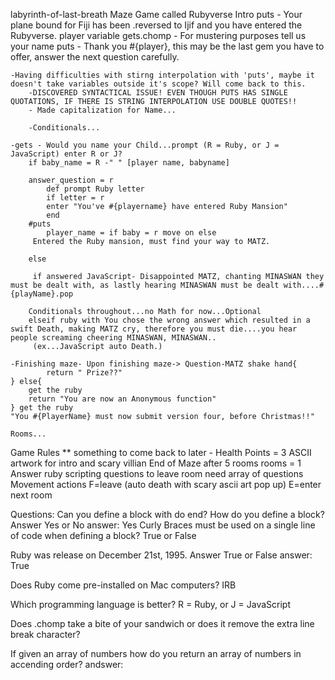 labyrinth-of-last-breath
Maze Game called Rubyverse
Intro
    puts - Your plane bound for Fiji has been .reversed to Ijif and you have entered the Rubyverse. 
    player variable gets.chomp - For mustering purposes tell us your name
    puts - Thank you #{player}, this may be the last gem you have to offer, answer the next question carefully.

    -Having difficulties with stirng interpolation with 'puts', maybe it doesn't take variables outside it's scope? Will come back to this. 
        -DISCOVERED SYNTACTICAL ISSUE! EVEN THOUGH PUTS HAS SINGLE QUOTATIONS, IF THERE IS STRING INTERPOLATION USE DOUBLE QUOTES!! 
        - Made capitalization for Name...

        -Conditionals...

    -gets - Would you name your Child...prompt (R = Ruby, or J = JavaScript) enter R or J?
        if baby_name = R -" " [player name, babyname]

        answer_question = r
            def prompt Ruby letter
            if letter = r
            enter "You've #{playername} have entered Ruby Mansion"
            end
        #puts 
            player_name = if baby = r move on else 
         Entered the Ruby mansion, must find your way to MATZ.

        else
        
         if answered JavaScript- Disappointed MATZ, chanting MINASWAN they must be dealt with, as lastly hearing MINASWAN must be dealt with....#{playName}.pop

        Conditionals throughout...no Math for now...Optional
        elseif ruby with You chose the wrong answer which resulted in a swift Death, making MATZ cry, therefore you must die....you hear people screaming cheering MINASWAN, MINASWAN..
         (ex...JavaScript auto Death.)

    -Finishing maze- Upon finishing maze-> Question-MATZ shake hand{
            return " Prize??"
    } else{
        get the ruby
        return "You are now an Anonymous function"
    } get the ruby
    "You #{PlayerName} must now submit version four, before Christmas!!"

    Rooms...

Game Rules 
** something to come back to later - Health Points = 3
ASCII artwork for intro and scary villian
End of Maze after 5 rooms
    rooms = 1
Answer ruby scripting questions to leave room
    need array of questions
Movement actions 
    F=leave (auto death with scary ascii art pop up)
    E=enter next room

Questions:
Can you define a block with do end?  How do you define a block? Answer Yes or No
    answer: Yes
    Curly Braces must be used on a single line of code when defining a block? True or False

Ruby was release on December 21st, 1995. Answer True or False
    answer: True

Does Ruby come pre-installed on Mac computers? IRB

Which programming language is better?  R = Ruby, or J = JavaScript

Does .chomp take a bite of your sandwich or does it remove the extra line break character? 

If given an array of numbers how do you return an array of numbers in accending order?
    andswer:
